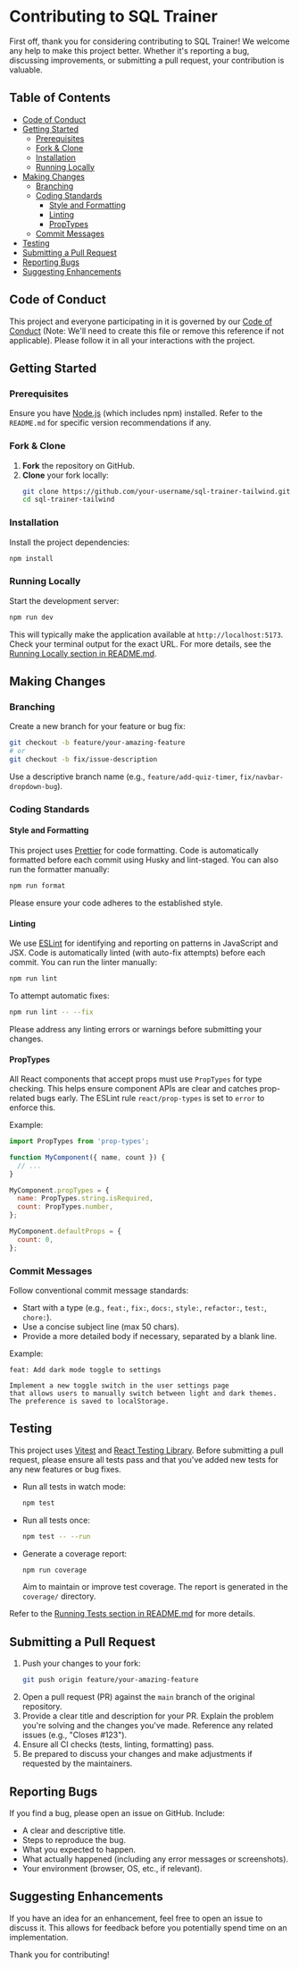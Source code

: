 # Contributing to SQL Trainer

First off, thank you for considering contributing to SQL Trainer! We welcome any help to make this project better. Whether it's reporting a bug, discussing improvements, or submitting a pull request, your contribution is valuable.

## Table of Contents

- [Code of Conduct](#code-of-conduct)
- [Getting Started](#getting-started)
  - [Prerequisites](#prerequisites)
  - [Fork & Clone](#fork--clone)
  - [Installation](#installation)
  - [Running Locally](#running-locally)
- [Making Changes](#making-changes)
  - [Branching](#branching)
  - [Coding Standards](#coding-standards)
    - [Style and Formatting](#style-and-formatting)
    - [Linting](#linting)
    - [PropTypes](#proptypes)
  - [Commit Messages](#commit-messages)
- [Testing](#testing)
- [Submitting a Pull Request](#submitting-a-pull-request)
- [Reporting Bugs](#reporting-bugs)
- [Suggesting Enhancements](#suggesting-enhancements)

## Code of Conduct

This project and everyone participating in it is governed by our [Code of Conduct](CODE_OF_CONDUCT.md) (Note: We'll need to create this file or remove this reference if not applicable). Please follow it in all your interactions with the project.

## Getting Started

### Prerequisites

Ensure you have [Node.js](https://nodejs.org/) (which includes npm) installed. Refer to the `README.md` for specific version recommendations if any.

### Fork & Clone

1.  **Fork** the repository on GitHub.
2.  **Clone** your fork locally:
    ```bash
    git clone https://github.com/your-username/sql-trainer-tailwind.git
    cd sql-trainer-tailwind
    ```

### Installation

Install the project dependencies:

```bash
npm install
```

### Running Locally

Start the development server:

```bash
npm run dev
```

This will typically make the application available at `http://localhost:5173`. Check your terminal output for the exact URL. For more details, see the [Running Locally section in README.md](README.md#running-locally).

## Making Changes

### Branching

Create a new branch for your feature or bug fix:

```bash
git checkout -b feature/your-amazing-feature
# or
git checkout -b fix/issue-description
```

Use a descriptive branch name (e.g., `feature/add-quiz-timer`, `fix/navbar-dropdown-bug`).

### Coding Standards

#### Style and Formatting

This project uses [Prettier](https://prettier.io/) for code formatting. Code is automatically formatted before each commit using Husky and lint-staged. You can also run the formatter manually:

```bash
npm run format
```

Please ensure your code adheres to the established style.

#### Linting

We use [ESLint](https://eslint.org/) for identifying and reporting on patterns in JavaScript and JSX. Code is automatically linted (with auto-fix attempts) before each commit. You can run the linter manually:

```bash
npm run lint
```

To attempt automatic fixes:

```bash
npm run lint -- --fix
```

Please address any linting errors or warnings before submitting your changes.

#### PropTypes

All React components that accept props must use `PropTypes` for type checking. This helps ensure component APIs are clear and catches prop-related bugs early. The ESLint rule `react/prop-types` is set to `error` to enforce this.

Example:

```jsx
import PropTypes from 'prop-types';

function MyComponent({ name, count }) {
  // ...
}

MyComponent.propTypes = {
  name: PropTypes.string.isRequired,
  count: PropTypes.number,
};

MyComponent.defaultProps = {
  count: 0,
};
```

### Commit Messages

Follow conventional commit message standards:

- Start with a type (e.g., `feat:`, `fix:`, `docs:`, `style:`, `refactor:`, `test:`, `chore:`).
- Use a concise subject line (max 50 chars).
- Provide a more detailed body if necessary, separated by a blank line.

Example:

```
feat: Add dark mode toggle to settings

Implement a new toggle switch in the user settings page
that allows users to manually switch between light and dark themes.
The preference is saved to localStorage.
```

## Testing

This project uses [Vitest](https://vitest.dev/) and [React Testing Library](https://testing-library.com/). Before submitting a pull request, please ensure all tests pass and that you've added new tests for any new features or bug fixes.

- Run all tests in watch mode:
  ```bash
  npm test
  ```
- Run all tests once:
  ```bash
  npm test -- --run
  ```
- Generate a coverage report:
  ```bash
  npm run coverage
  ```
  Aim to maintain or improve test coverage. The report is generated in the `coverage/` directory.

Refer to the [Running Tests section in README.md](README.md#running-tests) for more details.

## Submitting a Pull Request

1.  Push your changes to your fork:
    ```bash
    git push origin feature/your-amazing-feature
    ```
2.  Open a pull request (PR) against the `main` branch of the original repository.
3.  Provide a clear title and description for your PR. Explain the problem you're solving and the changes you've made. Reference any related issues (e.g., "Closes #123").
4.  Ensure all CI checks (tests, linting, formatting) pass.
5.  Be prepared to discuss your changes and make adjustments if requested by the maintainers.

## Reporting Bugs

If you find a bug, please open an issue on GitHub. Include:

- A clear and descriptive title.
- Steps to reproduce the bug.
- What you expected to happen.
- What actually happened (including any error messages or screenshots).
- Your environment (browser, OS, etc., if relevant).

## Suggesting Enhancements

If you have an idea for an enhancement, feel free to open an issue to discuss it. This allows for feedback before you potentially spend time on an implementation.

Thank you for contributing!
